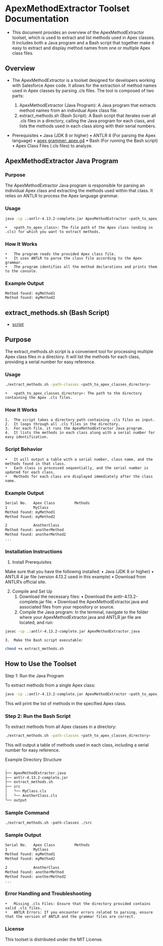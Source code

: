 
# ApexMethodExtractor Toolset Documentation

- This document provides an overview of the ApexMethodExtractor toolset, which is used to extract and list methods used in Apex classes. It includes both a Java program and a Bash script that together make it easy to extract and display method names from one or multiple Apex class files.

## Overview

- The ApexMethodExtractor is a toolset designed for developers working with Salesforce Apex code. It allows for the extraction of method names used in Apex classes by parsing .cls files. The tool is composed of two parts:
	1.	ApexMethodExtractor (Java Program): A Java program that extracts method names from an individual Apex class file.
	2.	extract_methods.sh (Bash Script): A Bash script that iterates over all .cls files in a directory, calling the Java program for each class, and lists the methods used in each class along with their serial numbers.

- Prerequisites
	•	Java (JDK 8 or higher)
	•	ANTLR 4 (For parsing the Apex language)
    •	[apex grammer: apex.g4](https://github.com/antlr/grammars-v4/blob/master/apex/apex.g4) 
	•	Bash (For running the Bash script)
	•	Apex Class Files (.cls files) to analyze.

## ApexMethodExtractor Java Program

### Purpose

The ApexMethodExtractor Java program is responsible for parsing an individual Apex class and extracting the methods used within that class. It relies on ANTLR to process the Apex language grammar.

### Usage

```bash
java -cp .:antlr-4.13.2-complete.jar ApexMethodExtractor <path_to_apex_class>
```
	•	<path_to_apex_class>: The file path of the Apex class (ending in .cls) for which you want to extract methods.

### How It Works
	•	The program reads the provided Apex class file.
	•	It uses ANTLR to parse the class file according to the Apex grammar.
	•	The program identifies all the method declarations and prints them to the console.

### Example Output

```
Method found: myMethod1
Method found: myMethod2
```


## extract_methods.sh (Bash Script)
- [script](extract_methods.sh)

## Purpose

The extract_methods.sh script is a convenient tool for processing multiple Apex class files in a directory. It will list the methods for each class, providing a serial number for easy reference.

### Usage

```bash
./extract_methods.sh -path-classes <path_to_apex_classes_directory>
```
	•	<path_to_apex_classes_directory>: The path to the directory containing the Apex .cls files.

### How It Works
	1.	The script takes a directory path containing .cls files as input.
	2.	It loops through all .cls files in the directory.
	3.	For each file, it runs the ApexMethodExtractor Java program.
	4.	It lists the methods in each class along with a serial number for easy identification.

### Script Behavior
	•	It will output a table with a serial number, class name, and the methods found in that class.
	•	Each class is processed sequentially, and the serial number is updated for each class.
	•	Methods for each class are displayed immediately after the class name.

### Example Output

```bash
Serial No.   Apex Class         Methods
1            MyClass            
Method found: myMethod1
Method found: myMethod2

2            AnotherClass       
Method found: anotherMethod
Method found: anotherMethod2
...
```

### Installation Instructions

1. Install Prerequisites

Make sure that you have the following installed:
	•	Java (JDK 8 or higher)
	•	ANTLR 4 jar file (version 4.13.2 used in this example)
	•	Download from ANTLR’s official site.

2. Compile and Set Up
	1.	Download the necessary files:
	•	Download the antlr-4.13.2-complete.jar file.
	•	Download the ApexMethodExtractor.java and associated files from your repository or source.
	2.	Compile the Java program:
In the terminal, navigate to the folder where your ApexMethodExtractor.java and ANTLR jar file are located, and run:

```bash
javac -cp .:antlr-4.13.2-complete.jar ApexMethodExtractor.java
```


	3.	Make the Bash script executable:
```bash
chmod +x extract_methods.sh
```


## How to Use the Toolset

Step 1: Run the Java Program

To extract methods from a single Apex class:

```bash
java -cp .:antlr-4.13.2-complete.jar ApexMethodExtractor <path_to_apex_class>

```

This will print the list of methods in the specified Apex class.

### Step 2: Run the Bash Script

To extract methods from all Apex classes in a directory:

```bash
./extract_methods.sh -path-classes <path_to_apex_classes_directory>
```

This will output a table of methods used in each class, including a serial number for easy reference.

Example Directory Structure
```bash
.
├── ApexMethodExtractor.java
├── antlr-4.13.2-complete.jar
├── extract_methods.sh
├── src
│   └── MyClass.cls
│   └── AnotherClass.cls
└── output
```

### Sample Command

```
./extract_methods.sh -path-classes ./src
```


### Sample Output

```bash
Serial No.   Apex Class         Methods
1            MyClass            
Method found: myMethod1
Method found: myMethod2

2            AnotherClass       
Method found: anotherMethod
Method found: anotherMethod2
...

```


### Error Handling and Troubleshooting
	•	Missing .cls Files: Ensure that the directory provided contains valid .cls files.
	•	ANTLR Errors: If you encounter errors related to parsing, ensure that the version of ANTLR and the grammar files are correct.

### License

This toolset is distributed under the MIT License.

